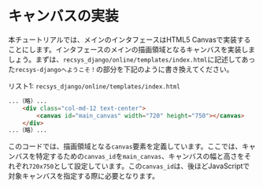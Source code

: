 # キャンバスの実装

本チュートリアルでは、メインのインタフェースはHTML5 Canvasで実装することにします。インタフェースのメインの描画領域となるキャンバスを実装しましょう。まずは、`recsys_django/online/templates/index.html`に記述してあった`recsys-djangoへようこそ！`の部分を下記のように書き換えてください。

リスト1: `recsys_django/online/templates/index.html`
```html
...（略）...
    <div class="col-md-12 text-center">
        <canvas id="main_canvas" width="720" height="750"></canvas>     <!-- 修正 -->
    </div>
...（略）...
```

このコードでは、描画領域となる`canvas`要素を定義しています。ここでは、キャンバスを特定するための`canvas_id`を`main_canvas`、キャンバスの幅と高さをそれぞれ`720x750`として設定しています。この`canvas_id`は、後ほどJavaScriptで対象キャンバスを指定する際に必要となります。
